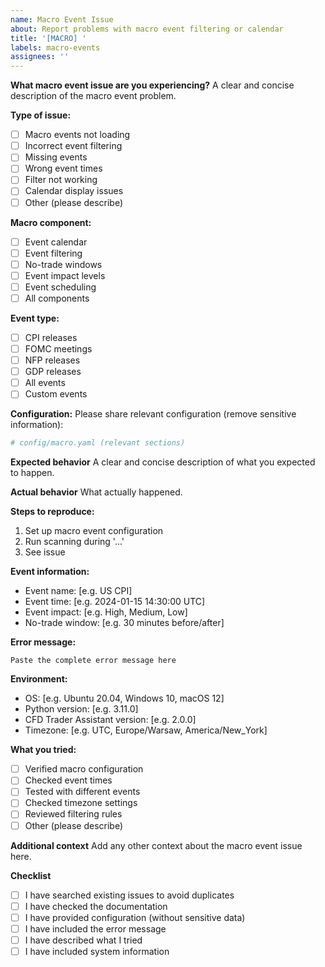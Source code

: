 ```yaml
---
name: Macro Event Issue
about: Report problems with macro event filtering or calendar
title: '[MACRO] '
labels: macro-events
assignees: ''
---
```


**What macro event issue are you experiencing?**
A clear and concise description of the macro event problem.

**Type of issue:**
- [ ] Macro events not loading
- [ ] Incorrect event filtering
- [ ] Missing events
- [ ] Wrong event times
- [ ] Filter not working
- [ ] Calendar display issues
- [ ] Other (please describe)

**Macro component:**
- [ ] Event calendar
- [ ] Event filtering
- [ ] No-trade windows
- [ ] Event impact levels
- [ ] Event scheduling
- [ ] All components

**Event type:**
- [ ] CPI releases
- [ ] FOMC meetings
- [ ] NFP releases
- [ ] GDP releases
- [ ] All events
- [ ] Custom events

**Configuration:**
Please share relevant configuration (remove sensitive information):
```yaml
# config/macro.yaml (relevant sections)
```

**Expected behavior**
A clear and concise description of what you expected to happen.

**Actual behavior**
What actually happened.

**Steps to reproduce:**
1. Set up macro event configuration
2. Run scanning during '...'
3. See issue

**Event information:**
- Event name: [e.g. US CPI]
- Event time: [e.g. 2024-01-15 14:30:00 UTC]
- Event impact: [e.g. High, Medium, Low]
- No-trade window: [e.g. 30 minutes before/after]

**Error message:**
```
Paste the complete error message here
```

**Environment:**
 - OS: [e.g. Ubuntu 20.04, Windows 10, macOS 12]
 - Python version: [e.g. 3.11.0]
 - CFD Trader Assistant version: [e.g. 2.0.0]
 - Timezone: [e.g. UTC, Europe/Warsaw, America/New_York]

**What you tried:**
- [ ] Verified macro configuration
- [ ] Checked event times
- [ ] Tested with different events
- [ ] Checked timezone settings
- [ ] Reviewed filtering rules
- [ ] Other (please describe)

**Additional context**
Add any other context about the macro event issue here.

**Checklist**
- [ ] I have searched existing issues to avoid duplicates
- [ ] I have checked the documentation
- [ ] I have provided configuration (without sensitive data)
- [ ] I have included the error message
- [ ] I have described what I tried
- [ ] I have included system information